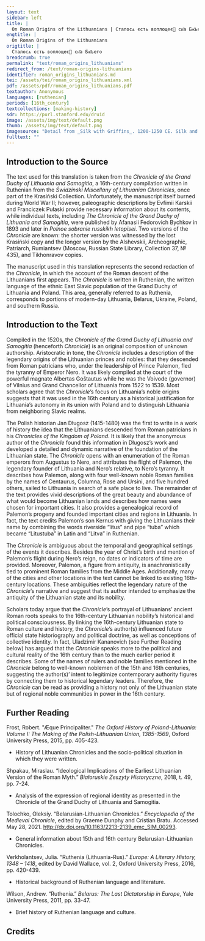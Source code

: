 ```yaml
---
layout: text
sidebar: left
title: |
  On Roman Origins of the Lithuanians | Сталосѧ єсть воплощеє сн҃а Бж҃ьего
engtitle: |
  On Roman Origins of the Lithuanians
origtitle: |
  Сталосѧ єсть воплощеє сн҃а Бж҃ьего
breadcrumb: true
permalink: "text/roman_origins_lithuanians"
redirect_from: /text/roman-origins-lithuanians
identifier: roman_origins_lithuanians.md
tei: /assets/tei/roman_origins_lithuanians.xml
pdf: /assets/pdf/roman_origins_lithuanians.pdf
textauthor: Anonymous
languages: [ruthenian]
periods: [16th_century]
textcollections: [making-history]
sdr: https://purl.stanford.edu/druid 
image: /assets/img/text/default.png
thumb: /assets/img/text/default.png
imagesource: "Detail from _Silk with Griffins_. 1200-1250 CE. Silk and silver-gilt metal on parchment over cotton. Central Asia, Sicily, or North Africa. 69 1/4 x 38 1/4 in. (175.9 x 97.2 cm). The Cloisters Collection, 1984, at the Metropolitan Museum of Art, New York. Object Number 1984.344. [https://www.metmuseum.org/art/collection/search/466119](https://www.metmuseum.org/art/collection/search/466119). [Public Domain]"
fulltext: ""
---
```

 

## Introduction to the Source 

<p>The text used for this translation is taken from the <em>Chronicle of the Grand Duchy of Lithuania and Samogitia</em>, a 16th-century compilation written in Ruthenian from the <em>Świdzinski Miscellany of Lithuanian Chronicles</em>, once part of the Krasiński Collection. Unfortunately, the manuscript itself burned during World War II; however, paleographic descriptions by Evfimii Karskii and Franciczek Pułaski provide necessary information about its contents, while individual texts, including <em>The Chronicle of the Grand Duchy of Lithuania and Samogitia</em>, were published by Afanasii Fedorovich Bychkov in 1893 and later in <em>Polnoe sobranie russkikh letopisei</em>. Two versions of the <em>Chronicle</em> are known: the shorter version was witnessed by the lost Krasiński copy and the longer version by the Alshevskii, Archeographic, Patriarch, Rumiantsev (Moscow, Russian State Library, Collection 37, № 435), and Tikhonravov copies.</p> <p>The manuscript used in this translation represents the second redaction of the <em>Chronicle</em>, in which the account of the Roman descent of the Lithuanians first appears. The <em>Chronicle</em> is written in Ruthenian, the written language of the ethnic East Slavic population of the Grand Duchy of Lithuania and Poland. This area, generally referred to as Ruthenia, corresponds to portions of modern-day Lithuania, Belarus, Ukraine, Poland, and southern Russia.</p>

## Introduction to the Text 

<p>Compiled in the 1520s, the <em>Chronicle of the Grand Duchy of Lithuania and Samogitia</em> (henceforth <em>Chronicle</em>) is an original composition of unknown authorship. Aristocratic in tone, the <em>Chronicle</em> includes a description of the legendary origins of the Lithuanian princes and nobles: that they descended from Roman patricians who, under the leadership of Prince Palemon, fled the tyranny of Emperor Nero. It was likely compiled at the court of the powerful magnate Albertas Goštautus while he was the Voivode (governor) of Vilnius and Grand Chancellor of Lithuania from 1522 to 1539. Most scholars agree that the <em>Chronicle</em>’s focus on Lithuania’s noble origins suggests that it was used in the 16th century as a historical justification for Lithuania’s autonomy in its union with Poland and to distinguish Lithuania from neighboring Slavic realms.</p> <p>The Polish historian Jan Długosz (1415-1480) was the first to write in a work of history the idea that the Lithuanians descended from Roman patricians in his <em>Chronicles of the Kingdom of Poland</em>. It is likely that the anonymous author of the <em>Chronicle</em> found this information in Długosz’s work and developed a detailed and dynamic narrative of the foundation of the Lithuanian state. The <em>Chronicle</em> opens with an enumeration of the Roman emperors from Augustus to Nero, and attributes the flight of Palemon, the legendary founder of Lithuania and Nero’s relative, to Nero’s tyranny. It describes how Palemon, along with four well-known noble Roman families by the names of Centaurus, Columna, Rose and Ursini, and five hundred others, sailed to Lithuania in search of a safe place to live. The remainder of the text provides vivid descriptions of the great beauty and abundance of what would become Lithuanian lands and describes how names were chosen for important cities. It also provides a genealogical record of Palemon’s progeny and founded important cities and regions in Lithuania. In fact, the text credits Palemon’s son Kernus with giving the Lithuanians their name by combining the words riverside “litus” and pipe “tuba” which became “Litustuba” in Latin and “Litva” in Ruthenian.</p> <p>The <em>Chronicle</em> is ambiguous about the temporal and geographical settings of the events it describes. Besides the year of Christ’s birth and mention of Palemon’s flight during Nero’s reign, no dates or indicators of time are provided. Moreover, Palemon, a figure from antiquity, is anachronistically tied to prominent Roman families from the Middle Ages. Additionally, many of the cities and other locations in the text cannot be linked to existing 16th-century locations. These ambiguities reflect the legendary nature of the <em>Chronicle</em>’s narrative and suggest that its author intended to emphasize the antiquity of the Lithuanian state and its nobility.</p> <p>Scholars today argue that the <em>Chronicle</em>’s portrayal of Lithuanians’ ancient Roman roots speaks to the 16th-century Lithuanian nobility’s historical and political consciousness. By linking the 16th-century Lithuanian state to Roman culture and history, the <em>Chronicle</em>’s author(s) influenced future official state historiography and political doctrine, as well as conceptions of collective identity. In fact, Uladzimir Kananovich (see Further Reading below) has argued that the <em>Chronicle</em> speaks more to the political and cultural reality of the 16th century than to the much earlier period it describes. Some of the names of rulers and noble families mentioned in the <em>Chronicle</em> belong to well-known noblemen of the 15th and 16th centuries, suggesting the author(s)’ intent to legitimize contemporary authority figures by connecting them to historical legendary leaders. Therefore, the <em>Chronicle</em> can be read as providing a history not only of the Lithuanian state but of regional noble communities in power in the 16th century.</p>

## Further Reading 

<p>Frost, Robert. "Æque Principaliter." <em>The Oxford History of Poland-Lithuania: Volume I: The Making of the Polish-Lithuanian Union, 1385-1569</em>, Oxford University Press, 2015, pp. 405-423.</p> <ul> <li>History of Lithuanian Chronicles and the socio-political situation in which they were written.</li> </ul> <p>Shpakau, Miraslau. “Ideological Implications of the Earliest Lithuanian Version of the Roman Myth.” <em>Białoruskie Zeszyty Historyczne</em>, 2018, t. 49, pp. 7-24.</p> <ul> <li>Analysis of the expression of regional identity as presented in the Chronicle of the Grand Duchy of Lithuania and Samogitia.</li> </ul> <p>Tolochko, Oleksiy. “Belarusian-Lithuanian Chronicles.” <em>Encyclopedia of the Medieval Chronicle</em>, edited by Graeme Dunphy and Cristian Bratu. Accessed May 28, 2021. <a href="http://dx.doi.org/10.1163/2213-2139_emc_SIM_00293">http://dx.doi.org/10.1163/2213-2139_emc_SIM_00293</a>.</p> <ul> <li>General information about 15th and 16th century Belarusian-Lithuanian Chronicles.</li> </ul> <p>Verkholantsev, Julia. “Ruthenia (Lithuania-Rus).” <em>Europe: A Literary History, 1348 – 1418</em>, edited by David Wallace, vol. 2, Oxford University Press, 2016, pp. 420-439.</p> <ul> <li>Historical background of Ruthenian language and literature.</li> </ul> <p>Wilson, Andrew. “Ruthenia.” <em>Belarus: The Last Dictatorship in Europe</em>, Yale University Press, 2011, pp. 33-47.</p> <ul> <li>Brief history of Ruthenian language and culture.</li> </ul>

## Credits


